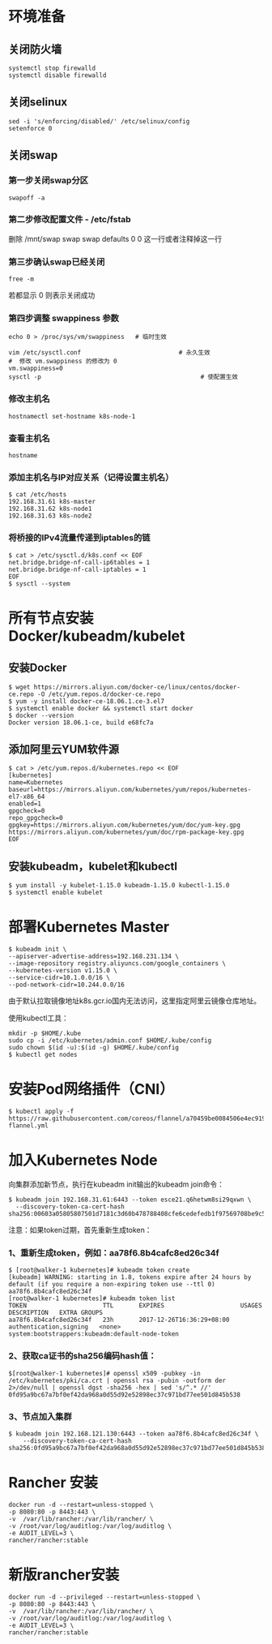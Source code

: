 # 环境准备

## 关闭防火墙

```
systemctl stop firewalld
systemctl disable firewalld
```
## 关闭selinux

```
sed -i 's/enforcing/disabled/' /etc/selinux/config 
setenforce 0
```

## 关闭swap

### 第一步关闭swap分区

`swapoff -a`

### 第二步修改配置文件 - /etc/fstab

删除 /mnt/swap swap swap defaults 0 0 这一行或者注释掉这一行

### 第三步确认swap已经关闭

`free -m`

若都显示 0 则表示关闭成功

### 第四步调整 swappiness 参数

`echo 0 > /proc/sys/vm/swappiness   # 临时生效`

```
vim /etc/sysctl.conf                           # 永久生效
#  修改 vm.swappiness 的修改为 0
vm.swappiness=0
sysctl -p                                            # 使配置生效
```

### 修改主机名

`hostnamectl set-hostname k8s-node-1`

### 查看主机名

`hostname`

### 添加主机名与IP对应关系（记得设置主机名）

```
$ cat /etc/hosts
192.168.31.61 k8s-master
192.168.31.62 k8s-node1
192.168.31.63 k8s-node2
```

### 将桥接的IPv4流量传递到iptables的链

```
$ cat > /etc/sysctl.d/k8s.conf << EOF
net.bridge.bridge-nf-call-ip6tables = 1
net.bridge.bridge-nf-call-iptables = 1
EOF
$ sysctl --system
```

# 所有节点安装Docker/kubeadm/kubelet

## 安装Docker

```
$ wget https://mirrors.aliyun.com/docker-ce/linux/centos/docker-ce.repo -O /etc/yum.repos.d/docker-ce.repo
$ yum -y install docker-ce-18.06.1.ce-3.el7
$ systemctl enable docker && systemctl start docker
$ docker --version
Docker version 18.06.1-ce, build e68fc7a
```

## 添加阿里云YUM软件源

```
$ cat > /etc/yum.repos.d/kubernetes.repo << EOF
[kubernetes]
name=Kubernetes
baseurl=https://mirrors.aliyun.com/kubernetes/yum/repos/kubernetes-el7-x86_64
enabled=1
gpgcheck=0
repo_gpgcheck=0
gpgkey=https://mirrors.aliyun.com/kubernetes/yum/doc/yum-key.gpg https://mirrors.aliyun.com/kubernetes/yum/doc/rpm-package-key.gpg
EOF
```

## 安装kubeadm，kubelet和kubectl

```
$ yum install -y kubelet-1.15.0 kubeadm-1.15.0 kubectl-1.15.0
$ systemctl enable kubelet
```

# 部署Kubernetes Master

```
$ kubeadm init \
--apiserver-advertise-address=192.168.231.134 \
--image-repository registry.aliyuncs.com/google_containers \
--kubernetes-version v1.15.0 \
--service-cidr=10.1.0.0/16 \
--pod-network-cidr=10.244.0.0/16
```

由于默认拉取镜像地址k8s.gcr.io国内无法访问，这里指定阿里云镜像仓库地址。

使用kubectl工具：

```
mkdir -p $HOME/.kube
sudo cp -i /etc/kubernetes/admin.conf $HOME/.kube/config
sudo chown $(id -u):$(id -g) $HOME/.kube/config
$ kubectl get nodes
```

# 安装Pod网络插件（CNI）

```
$ kubectl apply -f https://raw.githubusercontent.com/coreos/flannel/a70459be0084506e4ec919aa1c114638878db11b/Documentation/kube-flannel.yml
```

# 加入Kubernetes Node
向集群添加新节点，执行在kubeadm init输出的kubeadm join命令：

```
$ kubeadm join 192.168.31.61:6443 --token esce21.q6hetwm8si29qxwn \
  --discovery-token-ca-cert-hash sha256:00603a05805807501d7181c3d60b478788408cfe6cedefedb1f97569708be9c5
```

注意：如果token过期，首先重新生成token：
### 1、重新生成token，例如：aa78f6.8b4cafc8ed26c34f

```
$ [root@walker-1 kubernetes]# kubeadm token create
[kubeadm] WARNING: starting in 1.8, tokens expire after 24 hours by default (if you require a non-expiring token use --ttl 0)
aa78f6.8b4cafc8ed26c34f
[root@walker-1 kubernetes]# kubeadm token list
TOKEN                     TTL       EXPIRES                     USAGES                   DESCRIPTION   EXTRA GROUPS
aa78f6.8b4cafc8ed26c34f   23h       2017-12-26T16:36:29+08:00   authentication,signing   <none>        system:bootstrappers:kubeadm:default-node-token
```

### 2、获取ca证书的sha256编码hash值：

```
$[root@walker-1 kubernetes]# openssl x509 -pubkey -in /etc/kubernetes/pki/ca.crt | openssl rsa -pubin -outform der 2>/dev/null | openssl dgst -sha256 -hex | sed 's/^.* //'
0fd95a9bc67a7bf0ef42da968a0d55d92e52898ec37c971bd77ee501d845b538
```

### 3、节点加入集群

```
$ kubeadm join 192.168.121.130:6443 --token aa78f6.8b4cafc8ed26c34f \
    --discovery-token-ca-cert-hash sha256:0fd95a9bc67a7bf0ef42da968a0d55d92e52898ec37c971bd77ee501d845b538
```

# Rancher 安装

```
docker run -d --restart=unless-stopped \
-p 8080:80 -p 8443:443 \
-v  /var/lib/rancher:/var/lib/rancher/ \
-v /root/var/log/auditlog:/var/log/auditlog \
-e AUDIT_LEVEL=3 \
rancher/rancher:stable
```

# 新版rancher安装

```
docker run -d --privileged --restart=unless-stopped \
-p 8080:80 -p 8443:443 \
-v  /var/lib/rancher:/var/lib/rancher/ \
-v /root/var/log/auditlog:/var/log/auditlog \
-e AUDIT_LEVEL=3 \
rancher/rancher:stable
```
